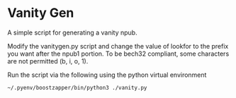# Vanity Gen

A simple script for generating a vanity npub.

Modify the vanitygen.py script and change the value of lookfor to the prefix you want after the npub1 portion.  To be bech32 compliant, some characters are not permitted (b, i, o, 1).

Run the script via the following using the python virtual environment

```sh
~/.pyenv/boostzapper/bin/python3 ./vanity.py
```